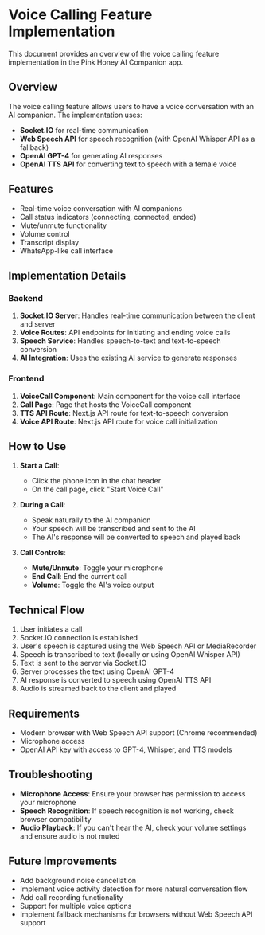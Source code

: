# Voice Calling Feature Implementation

This document provides an overview of the voice calling feature implementation in the Pink Honey AI Companion app.

## Overview

The voice calling feature allows users to have a voice conversation with an AI companion. The implementation uses:

- **Socket.IO** for real-time communication
- **Web Speech API** for speech recognition (with OpenAI Whisper API as a fallback)
- **OpenAI GPT-4** for generating AI responses
- **OpenAI TTS API** for converting text to speech with a female voice

## Features

- Real-time voice conversation with AI companions
- Call status indicators (connecting, connected, ended)
- Mute/unmute functionality
- Volume control
- Transcript display
- WhatsApp-like call interface

## Implementation Details

### Backend

1. **Socket.IO Server**: Handles real-time communication between the client and server
2. **Voice Routes**: API endpoints for initiating and ending voice calls
3. **Speech Service**: Handles speech-to-text and text-to-speech conversion
4. **AI Integration**: Uses the existing AI service to generate responses

### Frontend

1. **VoiceCall Component**: Main component for the voice call interface
2. **Call Page**: Page that hosts the VoiceCall component
3. **TTS API Route**: Next.js API route for text-to-speech conversion
4. **Voice API Route**: Next.js API route for voice call initialization

## How to Use

1. **Start a Call**:
   - Click the phone icon in the chat header
   - On the call page, click "Start Voice Call"

2. **During a Call**:
   - Speak naturally to the AI companion
   - Your speech will be transcribed and sent to the AI
   - The AI's response will be converted to speech and played back

3. **Call Controls**:
   - **Mute/Unmute**: Toggle your microphone
   - **End Call**: End the current call
   - **Volume**: Toggle the AI's voice output

## Technical Flow

1. User initiates a call
2. Socket.IO connection is established
3. User's speech is captured using the Web Speech API or MediaRecorder
4. Speech is transcribed to text (locally or using OpenAI Whisper API)
5. Text is sent to the server via Socket.IO
6. Server processes the text using OpenAI GPT-4
7. AI response is converted to speech using OpenAI TTS API
8. Audio is streamed back to the client and played

## Requirements

- Modern browser with Web Speech API support (Chrome recommended)
- Microphone access
- OpenAI API key with access to GPT-4, Whisper, and TTS models

## Troubleshooting

- **Microphone Access**: Ensure your browser has permission to access your microphone
- **Speech Recognition**: If speech recognition is not working, check browser compatibility
- **Audio Playback**: If you can't hear the AI, check your volume settings and ensure audio is not muted

## Future Improvements

- Add background noise cancellation
- Implement voice activity detection for more natural conversation flow
- Add call recording functionality
- Support for multiple voice options
- Implement fallback mechanisms for browsers without Web Speech API support
